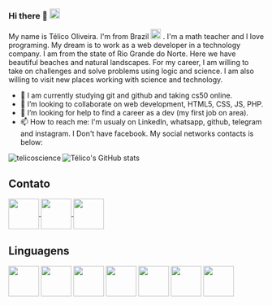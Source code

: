 ### Hi there 👋   <img src="https://www.kindpng.com/picc/m/130-1309274_br-brazil-flag-icon-brasil-flag-hd-png.png" height=20>


<!--
**telicoscience/telicoscience** is a ✨ _special_ ✨ repository because its `README.md` (this file) appears on your GitHub profile.

Here are some ideas to get you started:-->
My name is Télico Oliveira. I'm from Brazil  <img src="https://www.kindpng.com/picc/m/130-1309274_br-brazil-flag-icon-brasil-flag-hd-png.png" height=20> . I'm a math teacher and I love programing. My dream is to work as a web developer in a technology company. I am from the state of Rio Grande do Norte. Here we have beautiful beaches and natural landscapes. For my career, I am willing to take on challenges and solve problems using logic and science. I am also willing to visit new places working with science and technology.

- 🌱 I am currently studying git and github and taking cs50 online.
- 👯 I’m looking to collaborate on web development, HTML5, CSS, JS, PHP. 
- 🤔 I’m looking for help to find a career as a dev (my first job on area). 
- 📫 How to reach me: I'm usualy on LinkedIn, whatsapp, github, telegram and instagram. I Don't have facebook. My social networks contacts is below:  



<p><img align="left" src="https://github-readme-stats.vercel.app/api/top-langs?username=telicoscience&show_icons=true&locale=en&layout=compact&theme=dark" alt="telicoscience" /></p>

![Télico's GitHub stats](https://github-readme-stats.vercel.app/api?username=telicoscience&theme=dark&show_icons=true)

## Contato 
<a href = "https://www.linkedin.com/in/telicoscience/">
<img src="https://cdn.jsdelivr.net/gh/devicons/devicon/icons/linkedin/linkedin-original.svg" align="center" heigth="50" width="60"/>
</a>

<a href = "https://api.whatsapp.com/send?phone=5584991319990 ">
<img src="https://logodownload.org/wp-content/uploads/2015/04/whatsapp-logo-1.png" align="center" heigth="50" width="60"/>
</a>

<a href = "https://www.instagram.com/telico.oliveira/">
<img src="https://logodownload.org/wp-content/uploads/2017/04/instagram-logo.png" align="center" heigth="50" width="60"/>
</a>


## Linguagens 
<div>
<img src="https://cdn.jsdelivr.net/gh/devicons/devicon/icons/html5/html5-original-wordmark.svg" align="center" heigth="50" width="60"/>
  <img src="https://cdn.jsdelivr.net/gh/devicons/devicon/icons/css3/css3-original-wordmark.svg" align="center" heigth="50" width="60"/>
  <img src="https://cdn.jsdelivr.net/gh/devicons/devicon/icons/javascript/javascript-original.svg" align="center" heigth="50" width="60"/>
  <img src="https://cdn.jsdelivr.net/gh/devicons/devicon/icons/php/php-original.svg" align="center" heigth="50" width="60"/>
  <img src="https://cdn.jsdelivr.net/gh/devicons/devicon/icons/python/python-original.svg" align="center" heigth="50" width="60"/>
    <img src="https://cdn.jsdelivr.net/gh/devicons/devicon/icons/python/python-original.svg" align="center" heigth="50" width="60"/>
  <img src="https://cdn.jsdelivr.net/gh/devicons/devicon/icons/c/c-original.svg" align="center" heigth="50" width="60" />


  





</div>
